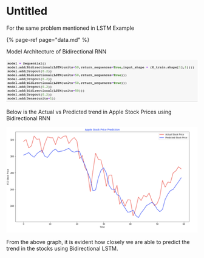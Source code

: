 # Untitled

For the same problem mentioned in LSTM Example

{% page-ref page="data.md" %}

Model Architecture of Bidirectional RNN

![](../.gitbook/assets/screenshot-2020-04-24-at-10.36.25.png)

Below is the Actual vs Predicted trend in Apple Stock Prices using Bidirectional RNN

![](../.gitbook/assets/screenshot-2020-04-24-at-10.38.05.png)

From the above graph, it is evident how closely we are able to predict the trend in the stocks using Bidirectional LSTM.


